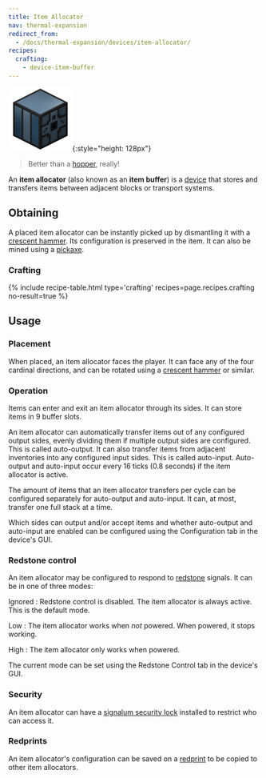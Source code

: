 ```yaml
---
title: Item Allocator
nav: thermal-expansion
redirect_from:
  - /docs/thermal-expansion/devices/item-allocator/
recipes:
  crafting:
    - device-item-buffer
---
```


![Item allocator](/assets/images/thermal-expansion/item-allocator.png){:style="height: 128px"}

> Better than a [hopper](https://minecraft.gamepedia.com/Hopper), really!


An **item allocator** (also known as an **item buffer**) is a
[device](/docs/devices/) that stores and transfers items between adjacent blocks
or transport systems.


Obtaining
---------

A placed item allocator can be instantly picked up by dismantling it with a
[crescent hammer](/docs/crescent-hammer/). Its configuration is preserved in the
item. It can also be mined using a
[pickaxe](https://minecraft.gamepedia.com/Pickaxe).

### Crafting
{% include recipe-table.html type='crafting' recipes=page.recipes.crafting no-result=true %}


Usage
-----

### Placement
When placed, an item allocator faces the player. It can face any of the four
cardinal directions, and can be rotated using a [crescent
hammer](/docs/crescent-hammer/) or similar.

### Operation
Items can enter and exit an item allocator through its sides. It can store items
in 9 buffer slots.

An item allocator can automatically transfer items out of any configured output
sides, evenly dividing them if multiple output sides are configured. This is
called auto-output. It can also transfer items from adjacent inventories into
any configured input sides. This is called auto-input. Auto-output and
auto-input occur every 16 ticks (0.8 seconds) if the item allocator is active.

The amount of items that an item allocator transfers per cycle can be configured
separately for auto-output and auto-input. It can, at most, transfer one full
stack at a time.

Which sides can output and/or accept items and whether auto-output and
auto-input are enabled can be configured using the Configuration tab in the
device's GUI.

### Redstone control
An item allocator may be configured to respond to
[redstone](https://minecraft.gamepedia.com/Redstone) signals. It can be in one
of three modes:

Ignored
: Redstone control is disabled. The item allocator is always active. This is the
default mode.

Low
: The item allocator works when *not* powered. When powered, it stops working.

High
: The item allocator only works when powered.

The current mode can be set using the Redstone Control tab in the device's GUI.

### Security
An item allocator can have a [signalum security
lock](/docs/signalum-security-lock/) installed to restrict who can access it.

### Redprints
An item allocator's configuration can be saved on a [redprint](/docs/redprint/)
to be copied to other item allocators.
